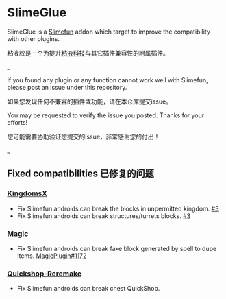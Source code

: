 # SlimeGlue

SlimeGlue is a [Slimefun](https://github.com/Slimefun/Slimefun4) addon which target to improve the compatibility with other plugins.

粘液胶是一个为提升[粘液科技](https://github.com/StarWishsama/Slimefun4)与其它插件兼容性的附属插件。


_

If you found any plugin or any function cannot work well with Slimefun, please post an issue under this repository.

如果您发现任何不兼容的插件或功能，请在本仓库提交issue。

You may be requested to verify the issue you posted. Thanks for your efforts!

您可能需要协助验证您提交的issue，非常感谢您的付出！


_

## Fixed compatibilities 已修复的问题

### [KingdomsX](https://github.com/CryptoMorin/KingdomsX/)

- Fix Slimefun androids can break the blocks in unpermitted kingdom. [#3](https://github.com/Xzavier0722/SlimeGlue/issues/3)
- Fix Slimefun androids can break structures/turrets blocks. [#3](https://github.com/Xzavier0722/SlimeGlue/issues/3)

### [Magic](https://github.com/elBukkit/MagicPlugin/)
- Fix Slimefun androids can break fake block generated by spell to dupe items. [MagicPlugin#1172](https://github.com/elBukkit/MagicPlugin/issues/1172)

### [Quickshop-Reremake](https://github.com/PotatoCraft-Studio/QuickShop-Reremake)
- Fix Slimefun androids can break chest QuickShop.
